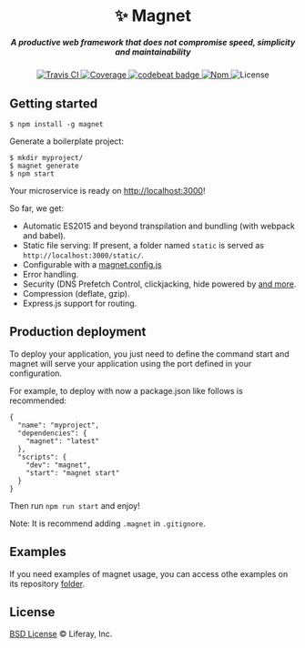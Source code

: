 <h1 align="center">✨ Magnet</h1>


<h5 align="center">A productive web framework that does not compromise speed, simplicity and maintainability</h5>


<div align="center">
  <a href="http://travis-ci.com/wedeploy/magnet">
    <img src="https://travis-ci.com/wedeploy/magnet.svg?token=a51FNuiJPYZtHhup9q1V&branch=master" alt="Travis CI" />
  </a>

  <a href="https://codecov.io/gh/wedeploy/magnet">
    <img src="https://codecov.io/gh/wedeploy/magnet/branch/master/graph/badge.svg" alt="Coverage" />
  </a>

  <a href="https://codebeat.co/projects/github-com-wedeploy-magnet">
    <img alt="codebeat badge" src="https://codebeat.co/badges/05e27c84-b714-4d51-aa74-287707fb8a15" />
  </a>

  <a href="https://www.npmjs.com/package/magnet">
    <img src="https://img.shields.io/npm/v/magnet.svg" alt="Npm" />
  </a>

  <img src="https://img.shields.io/npm/l/magnet.svg" alt="License">
</div>

## Getting started

```
$ npm install -g magnet
```

Generate a boilerplate project:

```
$ mkdir myproject/
$ magnet generate
$ npm start
```

Your microservice is ready on [http://localhost:3000](http://localhost:3000)!

So far, we get:

* Automatic ES2015 and beyond transpilation and bundling (with webpack and babel).
* Static file serving: If present, a folder named `static` is served as `http://localhost:3000/static/`.
* Configurable with a [magnet.config.js](https://github.com/wedeploy/magnet/blob/master/examples/basic/magnet.config.js)
* Error handling.
* Security (DNS Prefetch Control, clickjacking, hide powered by [and more](https://github.com/helmetjs/helmet#how-it-works).
* Compression (deflate, gzip).
* Express.js support for routing.


## Production deployment

To deploy your application, you just need to define the command start and magnet will serve your application using the port defined in your configuration.

For example, to deploy with now a package.json like follows is recommended:

```
{
  "name": "myproject",
  "dependencies": {
    "magnet": "latest"
  },
  "scripts": {
    "dev": "magnet",
    "start": "magnet start"
  }
}
```

Then run `npm run start` and enjoy!

Note: It is recommend adding `.magnet` in `.gitignore`.

## Examples

If you need examples of magnet usage, you can access othe examples on its repository [folder](https://github.com/wedeploy/magnet/tree/master/examples).


## License

[BSD License](https://github.com/wedeploy/magnet/blob/master/LICENSE.md) © Liferay, Inc.
